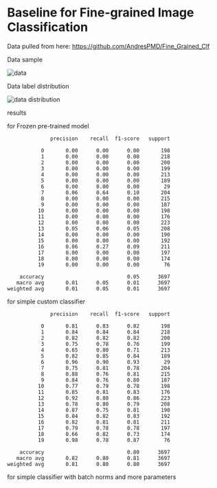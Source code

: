 # Baseline for Fine-grained Image Classification

Data pulled from here: https://github.com/AndresPMD/Fine_Grained_Clf

Data sample
<p align="left">
            <img src="outputs/data.png" alt="data"/>
</p> 

Data label distribution
<p align="left">
            <img src="outputs/data_distribution.png" alt="data distribution"/>
</p> 

results

for Frozen pre-trained model

```
              precision    recall  f1-score   support

           0       0.00      0.00      0.00       198
           1       0.00      0.00      0.00       218
           2       0.00      0.00      0.00       200
           3       0.00      0.00      0.00       199
           4       0.00      0.00      0.00       213
           5       0.00      0.00      0.00       189
           6       0.00      0.00      0.00        29
           7       0.06      0.64      0.10       204
           8       0.00      0.00      0.00       215
           9       0.00      0.00      0.00       187
          10       0.00      0.00      0.00       198
          11       0.00      0.00      0.00       176
          12       0.00      0.00      0.00       223
          13       0.05      0.06      0.05       208
          14       0.00      0.00      0.00       190
          15       0.00      0.00      0.00       192
          16       0.06      0.27      0.09       211
          17       0.00      0.00      0.00       197
          18       0.00      0.00      0.00       174
          19       0.00      0.00      0.00        76

    accuracy                           0.05      3697
   macro avg       0.01      0.05      0.01      3697
weighted avg       0.01      0.05      0.01      3697

```


for simple custom classifier
```
              precision    recall  f1-score   support

           0       0.81      0.83      0.82       198
           1       0.84      0.84      0.84       218
           2       0.82      0.82      0.82       200
           3       0.75      0.78      0.76       199
           4       0.65      0.80      0.71       213
           5       0.82      0.85      0.84       189
           6       0.96      0.90      0.93        29
           7       0.75      0.81      0.78       204
           8       0.88      0.76      0.81       215
           9       0.84      0.76      0.80       187
          10       0.77      0.79      0.78       198
          11       0.85      0.81      0.83       176
          12       0.92      0.80      0.86       223
          13       0.78      0.80      0.79       208
          14       0.87      0.75      0.81       190
          15       0.84      0.82      0.83       192
          16       0.82      0.81      0.81       211
          17       0.79      0.78      0.78       197
          18       0.66      0.82      0.73       174
          19       0.98      0.78      0.87        76

    accuracy                           0.80      3697
   macro avg       0.82      0.80      0.81      3697
weighted avg       0.81      0.80      0.80      3697

```

for simple classifier with batch norms and more parameters

